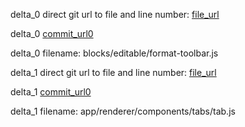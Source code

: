 delta_0 direct git url to file and line number: [file_url](https://www.github.com/WordPress/gutenberg/commit/8bda44f8b8f4b8f7a4af2f34db6a7f57b762ce0d/#diff-1fec4d9e393b6e5d247749637ab54cc0ed8d1628f54cfe91ba156e11fb0a75d0L44)

delta_0 [commit_url0](https://www.github.com/WordPress/gutenberg/commit/8bda44f8b8f4b8f7a4af2f34db6a7f57b762ce0d)

delta_0 filename: blocks/editable/format-toolbar.js



delta_1 direct git url to file and line number: [file_url](https://www.github.com/brave/browser-laptop/commit/f17046da6007ef19dd2ae1256522f62416f89d9f/#diff-238d0614b130e08cc1d21597a1170555a2720ca930ceec19eecfd4b89e9ea433L223)

delta_1 [commit_url0](https://www.github.com/brave/browser-laptop/commit/f17046da6007ef19dd2ae1256522f62416f89d9f)

delta_1 filename: app/renderer/components/tabs/tab.js



